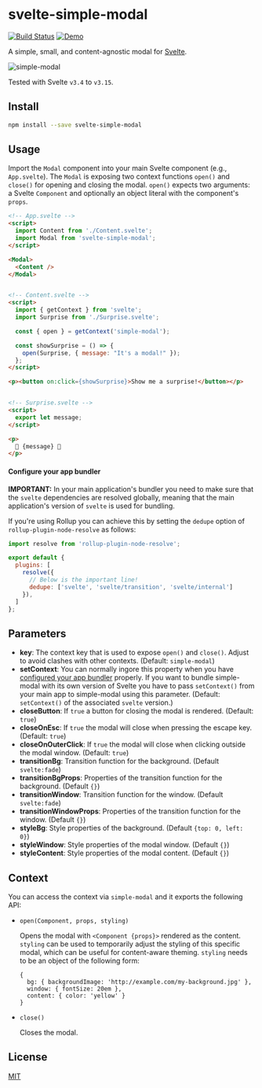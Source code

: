 # svelte-simple-modal

[![Build Status](https://travis-ci.org/flekschas/svelte-simple-modal.svg?branch=master)](https://travis-ci.org/flekschas/svelte-simple-modal)
[![Demo](https://img.shields.io/badge/live-demo-ff69b4.svg)](https://svelte.dev/repl/033e824fad0a4e34907666e7196caec4?version=3.15.0)

A simple, small, and content-agnostic modal for [Svelte](https://svelte.dev).

![simple-modal](https://user-images.githubusercontent.com/932103/57642565-9d335d00-7585-11e9-80c6-e4b835f02428.gif)

Tested with Svelte `v3.4` to `v3.15`.

## Install

```bash
npm install --save svelte-simple-modal
```

## Usage

Import the `Modal` component into your main Svelte component (e.g., `App.svelte`).
The `Modal` is exposing two context functions `open()` and `close()` for opening
and closing the modal. `open()` expects two arguments: a Svelte `Component` and optionally an object literal with the component's `props`.

```html
<!-- App.svelte -->
<script>
  import Content from './Content.svelte';
  import Modal from 'svelte-simple-modal';
</script>

<Modal>
  <Content />
</Modal>


<!-- Content.svelte -->
<script>
  import { getContext } from 'svelte';
  import Surprise from './Surprise.svelte';

  const { open } = getContext('simple-modal');

  const showSurprise = () => {
    open(Surprise, { message: "It's a modal!" });
  };
</script>

<p><button on:click={showSurprise}>Show me a surprise!</button></p>


<!-- Surprise.svelte -->
<script>
  export let message;
</script>

<p>
  🎉 {message} 🍾
</p>
```

#### Configure your app bundler

**IMPORTANT:** In your main application's bundler you need to make sure that the
`svelte` dependencies are resolved globally, meaning that the main application's
version of `svelte` is used for bundling.

If you're using Rollup you can achieve this by setting the `dedupe` option of `rollup-plugin-node-resolve` as follows:

```js
import resolve from 'rollup-plugin-node-resolve';

export default {
  plugins: [
    resolve({
      // Below is the important line!
      dedupe: ['svelte', 'svelte/transition', 'svelte/internal']
    }),
  ]
};
```


## Parameters

- **key**: The context key that is used to expose `open()` and `close()`. Adjust to avoid clashes with other contexts. (Default: `simple-modal`)
- **setContext**: You can normally ingore this property when you have [configured your app  bundler](#configure-your-app-bundler) properly. If you want to bundle simple-modal with its own version of Svelte you have to pass `setContext()` from your main app to simple-modal using this parameter. (Default: `setContext()` of the associated `svelte` version.)
- **closeButton**: If `true` a button for closing the modal is rendered. (Default: `true`)
- **closeOnEsc**:  If `true` the modal will close when pressing the escape key. (Default: `true`)
- **closeOnOuterClick**:  If `true` the modal will close when clicking outside the modal window. (Default: `true`)
- **transitionBg**: Transition function for the background. (Default `svelte:fade`)
- **transitionBgProps**: Properties of the transition function for the background. (Default `{}`)
- **transitionWindow**: Transition function for the window. (Default `svelte:fade`)
- **transitionWindowProps**: Properties of the transition function for the window. (Default `{}`)
- **styleBg**: Style properties of the background. (Default `{top: 0, left: 0}`)
- **styleWindow**: Style properties of the modal window. (Default `{}`)
- **styleContent**: Style properties of the modal content. (Default `{}`)


## Context

You can access the context via `simple-modal` and it exports the following API:

- `open(Component, props, styling)`

   Opens the modal with `<Component {props}>` rendered as the content. `styling` can be used to temporarily adjust the styling of this specific modal, which can be useful for content-aware theming. `styling` needs to be an object of the following form:

   ```
   {
     bg: { backgroundImage: 'http://example.com/my-background.jpg' },
     window: { fontSize: 20em },
     content: { color: 'yellow' }
   }
   ```

- `close()`

   Closes the modal.


## License

[MIT](LICENSE)
